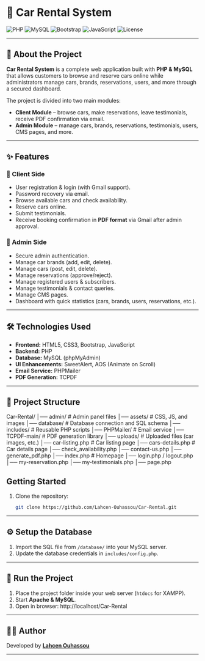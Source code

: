 # 🚗 Car Rental System

![PHP](https://img.shields.io/badge/PHP-7.4-blue) 
![MySQL](https://img.shields.io/badge/MySQL-5.7-orange) 
![Bootstrap](https://img.shields.io/badge/Bootstrap-5-purple) 
![JavaScript](https://img.shields.io/badge/JavaScript-ES6-yellow) 
![License](https://img.shields.io/badge/License-MIT-green)

---

## 📖 About the Project

**Car Rental System** is a complete web application built with **PHP & MySQL** that allows customers to browse and reserve cars online while administrators manage cars, brands, reservations, users, and more through a secured dashboard.  

The project is divided into two main modules:  

- **Client Module** – browse cars, make reservations, leave testimonials, receive PDF confirmation via email.  
- **Admin Module** – manage cars, brands, reservations, testimonials, users, CMS pages, and more.  

---

## ✨ Features

### 🔹 Client Side
- User registration & login (with Gmail support).  
- Password recovery via email.  
- Browse available cars and check availability.  
- Reserve cars online.  
- Submit testimonials.  
- Receive booking confirmation in **PDF format** via Gmail after admin approval.  

### 🔹 Admin Side
- Secure admin authentication.  
- Manage car brands (add, edit, delete).  
- Manage cars (post, edit, delete).  
- Manage reservations (approve/reject).  
- Manage registered users & subscribers.  
- Manage testimonials & contact queries.  
- Manage CMS pages.  
- Dashboard with quick statistics (cars, brands, users, reservations, etc.).  

---

## 🛠️ Technologies Used
- **Frontend:** HTML5, CSS3, Bootstrap, JavaScript  
- **Backend:** PHP  
- **Database:** MySQL (phpMyAdmin)  
- **UI Enhancements:** SweetAlert, AOS (Animate on Scroll)  
- **Email Service:** PHPMailer  
- **PDF Generation:** TCPDF  

---

## 📂 Project Structure

Car-Rental/
│── admin/ # Admin panel files
│── assets/ # CSS, JS, and images
│── database/ # Database connection and SQL schema
│── includes/ # Reusable PHP scripts
│── PHPMailer/ # Email service
│── TCPDF-main/ # PDF generation library
│── uploads/ # Uploaded files (car images, etc.)
│── car-listing.php # Car listing page
│── cars-details.php # Car details page
│── check_availability.php
│── contact-us.php
│── generate_pdf.php
│── index.php # Homepage
│── login.php / logout.php
│── my-reservation.php
│── my-testimonials.php
│── page.php


## Getting Started

1. Clone the repository:
   ```bash
   git clone https://github.com/Lahcen-Ouhassou/Car-Rental.git
   
---

## ⚙️ Setup the Database

1. Import the SQL file from `/database/` into your MySQL server.  
2. Update the database credentials in `includes/config.php`.  

---

## 🚀 Run the Project

1. Place the project folder inside your web server (`htdocs` for XAMPP).  
2. Start **Apache & MySQL**.  
3. Open in browser:  http://localhost/Car-Rental



---

## 👨‍💻 Author

Developed by **[Lahcen Ouhassou](https://github.com/Lahcen-Ouhassou)**  

---

